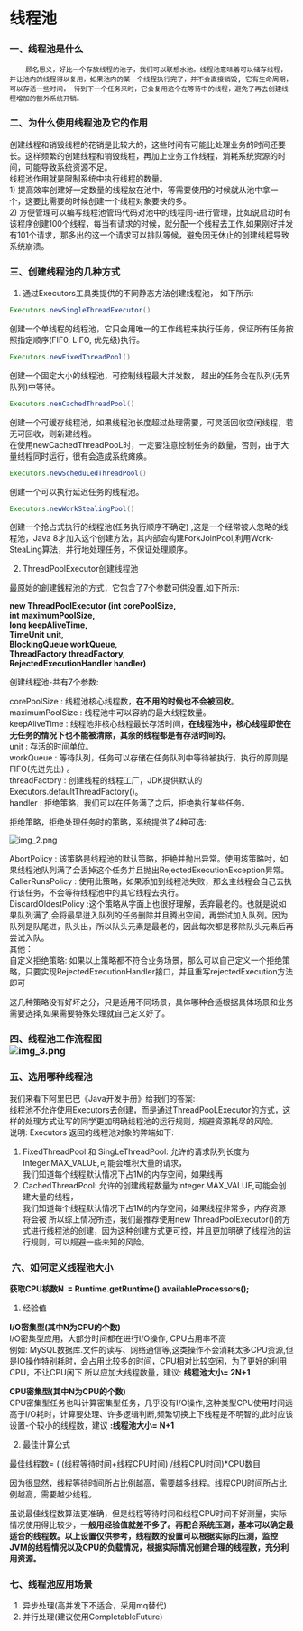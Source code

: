 # 线程池


### 一、线程池是什么

        顾名思义，好比一个存放线程的池子，我们可以联想水池。线程池意味着可以储存线程，并让池内的线程得以复用，如果池内的某一个线程执行完了，并不会直接销毁, 它有生命周期，可以存活一些时间， 待到下一个任务来时，它会复用这个在等待中的线程，避免了再去创建线程增加的额外系统开销。


### 二、为什么使用线程池及它的作用

创建线程和销毁线程的花销是比较大的，这些时间有可能比处理业务的时间还要长。这样频繁的创建线程和销毁线程，再加上业务工作线程，消耗系统资源的时间，可能导致系统资源不足。<br />线程池作用就是限制系统中执行线程的数量。<br />1)  提高效率创建好一定数量的线程放在池中，等需要使用的时候就从池中拿一个，这要比需要的时候创建一个线程对象要快的多。<br />2)  方便管理可以编写线程池管玛代码对池中的线程同-进行管理，比如说启动时有该程序创建100个线程，每当有请求的时候，就分配一个线程去工作,如果刚好并发有101个请求，那多出的这一个请求可以排队等候，避免因无休止的创建线程导致系统崩溃。
<a name="weTPG"></a>

### 三、创建线程池的几种方式

1) 通过Executors工具类提供的不同静态方法创建线程池， 如下所示:

```java
Executors.newSingleThreadExecutor()
```

创建一个单线程的线程池，它只会用唯一的工作线程来执行任务，保证所有任务按照指定顺序(FIF0, LIFO, 优先级)执行。

```java
Executors.newFixedThreadPool()
```

创建一个固定大小的线程池，可控制线程最大并发数， 超出的任务会在队列(无界队列)中等待。

```java
Executors.nenCachedThreadPool()
```

创建一个可缓存线程池，如果线程池长度超过处理需要，可灵活回收空闲线程，若无可回收，则新建线程。<br />在使用newCachedThreadPooL时，一定要注意控制任务的数量，否则，由于大量线程同时运行，很有会造成系统瘫痪。

```java
Executors.newScheduLedThreadPool()
```

创建一个可以执行延迟任务的线程池。

```java
Executors.newWorkStealingPool()
```

创建一个抢占式执行的线程池(任务执行顺序不确定) ,这是一个经常被人忽略的线程池，Java 8才加入这个创建方法，其内部会构建ForkJoinPool,利用Work-SteaLing算法，并行地处理任务，不保证处理顺序。

2)  ThreadPoolExecutor创建线程池

最原始的創建銭程池的方式，它包含了7个参数可供没置,如下所示:

**new ThreadPoolExecutor (int corePoolSize,<br />int maximumPoolSize,<br />long keepAliveTime,<br />TimeUnit unit,<br />BlockingQueue workQueue,<br />ThreadFactory threadFactory,<br />RejectedExecutionHandler handler)**

创建线程池-共有7个参数:

corePoolSize : 线程池核心线程数，**在不用的时候也不会被回收**。<br />maximumPoolSize : 线程池中可以容纳的最大线程数量。<br />keepAliveTime : 线程池非核心线程最长存活时间，**在线程池中，核心线程即使在无任务的情况下也不能被清除，其余的线程都是有存活时间的。**<br />unit : 存活的时间单位。<br />workQueue : 等待队列，任务可以存储在任务队列中等待被执行，执行的原则是FIFO(先迸先出) 。<br />threadFactory : 创建线程的线程工厂，JDK提供默认的 Executors.defaultThreadFactory()。<br />handler : 拒绝策略，我们可以在任务满了之后，拒绝执行某些任务。

拒绝策略，拒绝处理任务时的策略，系统提供了4种可选:

![img_2.png](https://cdn.nlark.com/yuque/0/2022/png/21997886/1665151486634-74bdb43f-1512-4198-9b1d-cb6c1b22e13a.png#clientId=u8d777ed7-f78f-4&crop=0&crop=0&crop=1&crop=1&from=paste&height=233&id=u447483ca&name=img_2.png&originHeight=233&originWidth=799&originalType=binary&ratio=1&rotation=0&showTitle=false&size=39559&status=done&style=none&taskId=uec3f2949-b7df-4974-b89a-b4c28573332&title=&width=799)

AbortPolicy : 该策略是线程池的默认策略，拒絶并抛出异常。使用垓策略吋，如果线程池队列满了会丢掉这个任务并且抛出RejectedExecutionException昇常。<br />CallerRunsPolicy : 使用此策略，如果添加到线程池失败，那幺主线程会自己去执行该任务，不会等待线程池中的其它线程去执行。<br />DiscardOldestPolicy :这个策略从字面上也很好理解，丢弃最老的。也就是说如果队列满了,会将最早迸入队列的任务删除并且腾出空间，再尝试加入队列。因为队列是队尾进，队头出，所以队头元素是最老的，因此每次都是移除队头元素后再尝试入队。<br />其他：<br />自定义拒绝策略: 如果以上策略都不符合业务场景，那么可以自己定义一个拒绝策略，只要实现RejectedExecutionHandler接口，并且重写rejectedExecution方法即可

这几种策略没有好坏之分，只是适用不同场景，具体哪种合适根据具体场景和业务需要选择,如果需要特殊处理就自己定义好了。

<a name="Utgxb"></a>

### 四、线程池工作流程图<br />![img_3.png](https://cdn.nlark.com/yuque/0/2022/png/21997886/1665151494975-785bfd8b-f626-4ef6-87b7-2acdf515406a.png#clientId=u8d777ed7-f78f-4&crop=0&crop=0&crop=1&crop=1&from=paste&height=506&id=u66b7e4f9&name=img_3.png&originHeight=506&originWidth=1223&originalType=binary&ratio=1&rotation=0&showTitle=false&size=309549&status=done&style=none&taskId=u9984909d-958b-41b6-b016-be57b053890&title=&width=1223)

<a name="nxBnb"></a>

### 五、选用哪种线程池

我们来看下阿里巴巴《Java开发手册》给我们的答案:<br />   	线程池不允许使用Executors去创建，而是通过ThreadPooLExecutor的方式，这样的处理方式让写的同学更加明确线程池的运行规则，规避资源耗尽的风险。<br />说明: Executors 返回的线程池对象的弊端如下:

1. FixedThreadPool 和 SingLeThreadPool: 允许的请求队列长度为Integer.MAX_VALUE,可能会堆积大量的请求，<br />我们知道每个线程默认情况下占1M的内存空间，如果线再
2. CachedThreadPool: 允许的创建线程数量为Integer.MAX_VALUE,可能会创建大量的线程，<br />我们知道每个线程默认情况下占1M的内存空间，如果线程非常多，内存资源将会被 所以综上情况所述，我们最推荐使用new ThreadPoolExecutor()的方式进行线程池的创建，因为这种创建方式更可控，并且更加明确了线程池的运行规则，可以规避一些未知的风险。

<a name="SuVBB"></a>

###  六、如何定义线程池大小

**获取CPU核数N  = Runtime.getRuntime().availableProcessors();**

1. 经验值

**I/O密集型(其中N为CPU的个数)**<br />I/O密集型应用，大部分时间都在进行I/O操作, CPU占用率不高<br />例如: MySQL数据库.文件的读写、网络通信等,这类操作不会消耗太多CPU资源,但是IO操作特别耗时，会占用比较多的时间，CPU相对比较空闲，为了更好的利用CPU，不让CPU闲下 所以应加大线程数量，建议: **线程池大小= 2N+1**

**CPU密集型(其中N为CPU的个数)**<br />CPU密集型任务也叫计算密集型任务，几乎没有I/O操作,这种类型CPU使用时间远高于I/O耗时，计算要处理、许多逻辑判断,频繁切换上下线程是不明智的,此时应该设置-个较小的线程数，建议 **:线程池大小= N+1**

2. 最佳计算公式

最佳线程数= ( (线程等待时间+线程CPU时间) /线程CPU时间)*CPU数目

因为很显然，线程等待时间所占比例越高，需要越多线程。线程CPU时间所占比例越高，需要越少线程。

虽说最佳线程数算法更准确，但是线程等待时间和线程CPU时间不好测量，实际情况使用得比较少，**一般用经验值就差不多了。再配合系统压测，基本可以确定最适合的线程数。以上设置仅供参考，线程数的设置可以根据实际的压测，监控JVM的线程情况以及CPU的负载情况，根据实际情况创建合理的线程数，充分利用资源。**


### 七、线程池应用场景

1. 异步处理(高并发下不适合，采用mq替代)
2. 并行处理(建议使用CompletableFuture)
